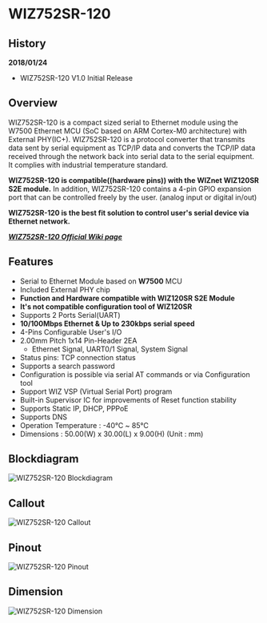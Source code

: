 # WIZ752SR-120

## History
**2018/01/24**
- WIZ752SR-120 V1.0 Initial Release

## Overview

WIZ752SR-120 is a compact sized serial to Ethernet module using the W7500 Ethernet MCU (SoC based on ARM Cortex-M0 architecture) with External PHY(IC+). WIZ752SR-120 is a protocol converter that transmits data sent by serial equipment as TCP/IP data and converts the TCP/IP data received through the network back into serial data to the serial equipment. It complies with industrial temperature standard.


**WIZ752SR-120 is compatible((hardware pins)) with the WIZnet WIZ120SR S2E module.** In addition, WIZ752SR-120 contains a 4-pin GPIO expansion port that can be controlled freely by the user. (analog input or digital in/out)

**WIZ752SR-120 is the best fit solution to control user's serial device via Ethernet network.**

 [***WIZ752SR-120 Official Wiki page***](https://wizwiki.net/wiki/doku.php?id=products:s2e_module:wiz752sr-120:start)


## Features

- Serial to Ethernet Module based on **W7500** MCU
- Included External PHY chip
- **Function and Hardware compatible with WIZ120SR S2E Module**
- **It's not compatible configuration tool of WIZ120SR**
- Supports 2 Ports Serial(UART)
- **10/100Mbps Ethernet & Up to 230kbps serial speed**
- 4-Pins Configurable User's I/O
- 2.00mm Pitch 1x14 Pin-Header 2EA
	- Ethernet Signal, UART0/1 Signal, System Signal
- Status pins: TCP connection status
- Supports a search password 
- Configuration is possible via serial AT commands or via Configuration tool 
- Support WIZ VSP (Virtual Serial Port) program
- Built-in Supervisor IC for improvements of Reset function stability
- Supports Static IP, DHCP, PPPoE
- Supports DNS
- Operation Temperature : -40℃ ~ 85℃
- Dimensions : 50.00(W) x 30.00(L) x 9.00(H) (Unit : mm)



## Blockdiagram

![WIZ752SR-120 Blockdiagram](https://raw.githubusercontent.com/Wiznet/Hardware-Files-of-WIZnet/master/Serial_to_Ethernet_Module/WIZ752SR-120/Pictures/WIZ752SR-120_blockdiagram.png)


## Callout

![WIZ752SR-120 Callout](https://raw.githubusercontent.com/Wiznet/Hardware-Files-of-WIZnet/master/Serial_to_Ethernet_Module/WIZ752SR-120/Pictures/WIZ752SR-120_callout.png)


## Pinout

![WIZ752SR-120 Pinout](https://raw.githubusercontent.com/Wiznet/Hardware-Files-of-WIZnet/master/Serial_to_Ethernet_Module/WIZ752SR-120/Pictures/WIZ752SR-120_pinout.png)


## Dimension

![WIZ752SR-120 Dimension](https://raw.githubusercontent.com/Wiznet/Hardware-Files-of-WIZnet/master/Serial_to_Ethernet_Module/WIZ752SR-120/Pictures/WIZ752SR-120_Dimension.png)


